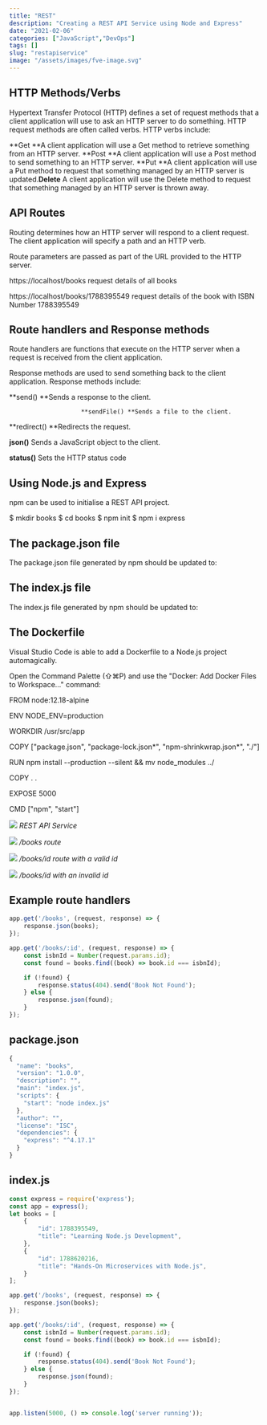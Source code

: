 ```yaml
---
title: "REST"
description: "Creating a REST API Service using Node and Express"
date: "2021-02-06"
categories: ["JavaScript","DevOps"]
tags: []
slug: "restapiservice"
image: "/assets/images/fve-image.svg"
---
```



## HTTP Methods/Verbs

Hypertext Transfer Protocol (HTTP) defines a set of request methods that a client application will use to ask an HTTP server to do something. HTTP request methods are often called verbs. HTTP verbs include:

**Get **A client application will use a Get method to retrieve something from an HTTP server. 
                        **Post **A client application will use a Post method to send something to an HTTP server.
                        **Put **A client application will use a Put method to request that something managed by an HTTP server is updated.**Delete** A client application will use the Delete method to request that something managed by an HTTP server is thrown away.


## API Routes

Routing determines how an HTTP server will respond to a client request. The client application will specify a path and an HTTP verb.

Route parameters are passed as part of the URL provided to the HTTP server.

https://localhost/books
request details of all books

https://localhost/books/1788395549
request details of the book with ISBN Number 1788395549


## Route handlers and Response methods

Route handlers are functions that execute on the HTTP server when a request is received from the client application.

Response methods are used to send something back to the client application. Response methods include:

**send() **Sends a response to the client.

                        **sendFile() **Sends a file to the client.

**redirect() **Redirects the request.

**json()** Sends a JavaScript object to the client.

**status()** Sets the HTTP status code


## Using Node.js and Express

npm can be used to initialise a REST API project.

$ mkdir books
$ cd books
$ npm init
$ npm i express


## The package.json file

The package.json file generated by npm should be updated to:


## The index.js file

The index.js file generated by npm should be updated to:


## The Dockerfile

Visual Studio Code is able to add a Dockerfile to a Node.js project automagically.

Open the Command Palette (⇧⌘P) and use the "Docker: Add Docker Files to Workspace..." command:

FROM node:12.18-alpine

ENV NODE_ENV=production

WORKDIR /usr/src/app

COPY ["package.json", "package-lock.json*", "npm-shrinkwrap.json*", "./"]

RUN npm install --production --silent && mv node_modules ../

COPY . .

EXPOSE 5000

CMD ["npm", "start"]

![](/assets/images/restapiservice/screen-shot-2021-02-08-at-7.35.17-am-1900x1360.png)
*REST API Service*

![](/assets/images/restapiservice/screen-shot-2021-02-07-at-11.07.59-am-1626x1210.png)
*/books route*

![](/assets/images/restapiservice/screen-shot-2021-02-07-at-11.13.06-am-1628x1205.png)
*/books/id route with a valid id*

![](/assets/images/restapiservice/screen-shot-2021-02-07-at-11.09.17-am-1632x1210.png)
*/books/id with an invalid id*


## Example route handlers

```javascript
app.get('/books', (request, response) => {
    response.json(books);
});

app.get('/books/:id', (request, response) => {
    const isbnId = Number(request.params.id);
    const found = books.find((book) => book.id === isbnId);

    if (!found) {
        response.status(404).send('Book Not Found');
    } else {
        response.json(found);
    }
});
```

## package.json

```javascript
{
  "name": "books",
  "version": "1.0.0",
  "description": "",
  "main": "index.js",
  "scripts": {
    "start": "node index.js"
  },
  "author": "",
  "license": "ISC",
  "dependencies": {
    "express": "^4.17.1"
  }
}
```

## index.js

```javascript
const express = require('express');
const app = express();
let books = [
    {
        "id": 1788395549,
        "title": "Learning Node.js Development",
    },
    {
        "id": 1788620216,
        "title": "Hands-On Microservices with Node.js",
    }
];

app.get('/books', (request, response) => {
    response.json(books);
});

app.get('/books/:id', (request, response) => {
    const isbnId = Number(request.params.id);
    const found = books.find((book) => book.id === isbnId);

    if (!found) {
        response.status(404).send('Book Not Found');
    } else {
        response.json(found);
    }
});


app.listen(5000, () => console.log('server running'));
```